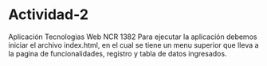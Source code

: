 # Actividad-2
Aplicación Tecnologias Web NCR 1382
Para ejecutar la aplicación debemos iniciar el archivo index.html, en el cual se tiene un menu superior que lleva a la pagina de funcionalidades, registro y tabla de datos ingresados.
